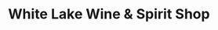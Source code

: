 ---
title: "White Lake Wine & Spirit Shop"
url: /white-lake/white-lake-wine-und-spirit-shop/
shop: Spirituosen
---
